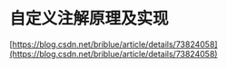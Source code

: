 # 自定义注解原理及实现
[https://blog.csdn.net/briblue/article/details/73824058](https://blog.csdn.net/briblue/article/details/73824058)